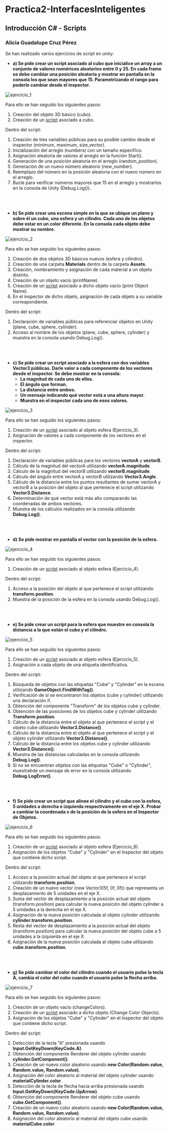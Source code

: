 # Practica2-InterfacesInteligentes
## Introducción C# - Scripts
### Alicia Guadalupe Cruz Pérez
Se han realizado varios ejercicios de script en unity:

- **a) Se pide crear un script asociado al cubo que inicialice un array a un conjunto de valores numéricos aleatorios entre 0 y 25. En cada frame se debe cambiar una posición aleatoria y mostrar en pantalla en la consola los que sean mayores que 15. Parametrizando el rango para poderlo cambiar desde el inspector.**

![ejercicio_1](gifs/ejercicio_1.gif)

Para ello se han seguido los siguientes pasos:
1. Creación del objeto 3D básico (cubo).
2. Creación de un [script](scripts/ejercicio1_script.cs) asociado a cubo.
   
Dentro del script:

1. Creación de tres variables públicas para su posible cambio desde el inspector (minimum, maximum, size_vector).
2. Inicialización del arreglo (numbers) con un tamaño específico.
3. Asignación aleatoria de valores al arreglo en la función Start().
4. Generación de una posición aleatoria en el arreglo (random_position).
5. Generación de un nuevo número aleatorio (new_number).
6. Reemplazo del número en la posición aleatoria con el nuevo número en el arreglo.
7. Bucle para verificar números mayores que 15 en el arreglo y mostrarlos en la consola de Unity (Debug.Log()).

<br><br>

- **b) Se pide crear una escena simple en la que se ubique un plano y sobre él un cubo, una esfera y un cilindro. Cada uno de los objetos debe estar en un color diferente. En la consola cada objeto debe mostrar su nombre.**

![ejercicio_2](gifs/ejercicio_2.gif)

Para ello se han seguido los siguientes pasos:
1. Creación de dos objetos 3D básicos nuevos (esfera y cilindro).
2. Creación de una carpeta **Materials** dentro de la carpeta **Assets**.
3. Creación, nombramiento y asignación de cada material a un objeto distinto.
4. Creación de un objeto vacío (printName).
5. Creación de un [script](scripts/ejercicio2_script.cs) asociado a dicho objeto vacío (print Object Name).
6. En el inspector de dicho objeto, asignación de cada objeto a su variable correspondiente.

Dentro del script:

1. Declaración de variables públicas para referenciar objetos en Unity (plane, cube, sphere, cylinder).
2. Acceso al nombre de los objetos (plane, cube, sphere, cylinder) y muestra en la consola usando Debug.Log().

<br><br>

- **c) Se pide crear un script asociado a la esfera con dos variables Vector3 públicas. Darle valor a cada componente de los vectores desde el inspector. Se debe mostrar en la consola:**
   + **La magnitud de cada uno de ellos.**
   + **El ángulo que forman.**
   + **La distancia entre ambos.**
   + **Un mensaje indicando qué vector está a una altura mayor.**
   + **Muestra en el inspector cada uno de esos valores.**

![ejercicio_3](gifs/ejercicio_3.gif)

Para ello se han seguido los siguientes pasos:
1. Creación de un [script](scripts/ejercicio3_script.cs) asociado al objeto esfera (Ejercicio_3).
2. Asignación de valores a cada componente de los vectores en el inspector.

Dentro del script:

1. Declaración de variables públicas para los vectores **vectorA** y **vectorB**.
2. Cálculo de la magnitud del vectorA utilizando **vectorA.magnitude**.
3. Cálculo de la magnitud del vectorB utilizando **vectorB.magnitude**.
4. Cálculo del ángulo entre vectorA y vectorB utilizando **Vector3.Angle**.
5. Cálculo de la distancia entre los puntos resultantes de sumar vectorA y vectorB a la posición del objeto al que pertenece el script utilizando **Vector3.Distance**.
6. Determinación de qué vector está más alto comparando las coordenadas de ambos vectores.
7. Muestra de los cálculos realizados en la consola utilizando **Debug.Log()**.

<br><br>

- **d) Se pide mostrar en pantalla el vector con la posición de la esfera.**

![ejercicio_4](gifs/ejercicio_4.gif)

Para ello se han seguido los siguientes pasos:
1. Creación de un [script](scripts/ejercicio4_script.cs) asociado al objeto esfera (Ejercicio_4).

Dentro del script:

1. Acceso a la posición del objeto al que pertenece el script utilizando **transform.position**.
2. Muestra de la posición de la esfera en la consola usando Debug.Log().

<br><br>

- **e) Se pide crear un script para la esfera que muestre en consola la distancia a la que están el cubo y el cilindro.**

![ejercicio_5](gifs/ejercicio_5.gif)

Para ello se han seguido los siguientes pasos:
1. Creación de un [script](scripts/ejercicio5_script.cs) asociado al objeto esfera (Ejercicio_5).
2. Asignación a cada objeto de una etiqueta identificativa.

Dentro del script:
1. Búsqueda de objetos con las etiquetas "Cube" y "Cylinder" en la escena utilizando **GameObject.FindWithTag()**.
2. Verificación de si se encontraron los objetos (cube y cylinder) utilizando una declaración if.
3. Obtención del componente "Transform" de los objetos cube y cylinder.
4. Obtención de las posiciones de los objetos cube y cylinder utilizando **Transform.position**.
5. Cálculo de la distancia entre el objeto al que pertenece el script y el objeto cube utilizando **Vector3.Distance()**.
6. Cálculo de la distancia entre el objeto al que pertenece el script y el objeto cylinder utilizando **Vector3.Distance()**.
7. Cálculo de la distancia entre los objetos cube y cylinder utilizando **Vector3.Distance()**.
8. Muestra de las distancias calculadas en la consola utilizando **Debug.Log()**.
9. Si no se encuentran objetos con las etiquetas "Cube" o "Cylinder", muestrabde un mensaje de error en la consola utilizando **Debug.LogError()**.

<br><br>

- **f) Se pide crear un script que alinee el cilindro y el cubo con la esfera, 5 unidades a derecha e izquierda respectivamente en el eje X. Probar a cambiar la coordenada x de la posición de la esfera en el Inspector de Objetos.**

![ejercicio_6](gifs/ejercicio_6.gif)

Para ello se han seguido los siguientes pasos:
1. Creación de un [script](scripts/ejercicio6_script.cs) asociado al objeto esfera (Ejercicio_6).
2. Asignación de los objetos "Cube" y "Cylinder" en el Inspector del objeto que contiene dicho script.

Dentro del script:
1. Acceso a la posición actual del objeto al que pertenece el script utilizando **transform.position**.
2. Creación de un nuevo vector (new Vector3(5f, 0f, 0f)) que representa un desplazamiento de 5 unidades en el eje X.
3. Suma del vector de desplazamiento a la posición actual del objeto (transform.position) para calcular la nueva posición del objeto cylinder a 5 unidades a la derecha en el eje X.
4. Asignación de la nueva posición calculada al objeto cylinder utilizando **cylinder.transform.position**.
5. Resta del vector de desplazamiento a la posición actual del objeto (transform.position) para calcular la nueva posición del objeto cube a 5 unidades a la izquierda en el eje X.
6. Asignación de la nueva posición calculada al objeto cube utilizando **cube.transform.position**.

<br><br>

- **g) Se pide cambiar el color del cilindro cuando el usuario pulse la tecla A, cambia el color del cubo cuando el usuario pulse la flecha arriba.**

![ejercicio_7](gifs/ejercicio_7.gif)

Para ello se han seguido los siguientes pasos:
1. Creación de un objeto vacío (changeColors).
2. Creación de un [script](scripts/ejercicio7_script.cs) asociado a dicho objeto (Change Color Objects).
3. Asignación de los objetos "Cube" y "Cylinder" en el Inspector del objeto que contiene dicho script.

Dentro del script:
1. Detección de la tecla "A" presionada usando **Input.GetKeyDown(KeyCode.A)**.
2. Obtención del componente Renderer del objeto cylinder usando **cylinder.GetComponent<Renderer>()**.
3. Creación de un nuevo color aleatorio usando **new Color(Random.value, Random.value, Random.value)**.
4. Asignación del color aleatorio al material del objeto cylinder usando **materialCylinder.color**.
5. Detección de la tecla de flecha hacia arriba presionada usando **Input.GetKeyDown(KeyCode.UpArrow)**.
6. Obtención del componente Renderer del objeto cube usando **cube.GetComponent<Renderer>()**.
7. Creación de un nuevo color aleatorio usando **new Color(Random.value, Random.value, Random.value)**.
8. Asignación del color aleatorio al material del objeto cube usando **materialCube.color**.
